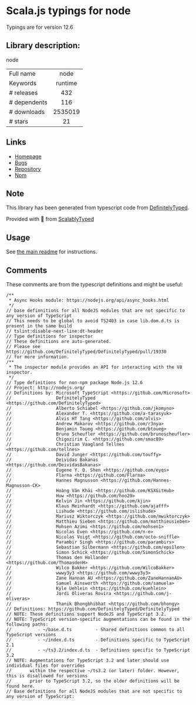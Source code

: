 
# Scala.js typings for node

Typings are for version 12.6

## Library description:
node

|                    |                 |
| ------------------ | :-------------: |
| Full name          | node |
| Keywords           | runtime |
| # releases         | 432 |
| # dependents       | 116 |
| # downloads        | 2535019 |
| # stars            | 21 |

## Links
- [Homepage](https://github.com/aredridel/node-bin-gen#readme)
- [Bugs](https://github.com/aredridel/node-bin-gen/issues)
- [Repository](https://github.com/aredridel/node-bin-gen)
- [Npm](https://www.npmjs.com/package/node)
    


## Note
This library has been generated from typescript code from [DefinitelyTyped](https://definitelytyped.org).

Provided with :purple_heart: from [ScalablyTyped](https://github.com/oyvindberg/ScalablyTyped)

## Usage
See [the main readme](../../readme.md) for instructions.

## Comments

These comments are from the typescript definitions and might be useful:
```
/**
 * Async Hooks module: https://nodejs.org/api/async_hooks.html
 */
// base definnitions for all NodeJS modules that are not specific to any version of TypeScript
// This needs to be global to avoid TS2403 in case lib.dom.d.ts is present in the same build
// tslint:disable-next-line:dt-header
// Type definitions for inspector
// These definitions are auto-generated.
// Please see https://github.com/DefinitelyTyped/DefinitelyTyped/pull/19330
// for more information.
/**
 * The inspector module provides an API for interacting with the V8 inspector.
 */
// Type definitions for non-npm package Node.js 12.6
// Project: http://nodejs.org/
// Definitions by: Microsoft TypeScript <https://github.com/Microsoft>
//                 DefinitelyTyped <https://github.com/DefinitelyTyped>
//                 Alberto Schiabel <https://github.com/jkomyno>
//                 Alexander T. <https://github.com/a-tarasyuk>
//                 Alvis HT Tang <https://github.com/alvis>
//                 Andrew Makarov <https://github.com/r3nya>
//                 Benjamin Toueg <https://github.com/btoueg>
//                 Bruno Scheufler <https://github.com/brunoscheufler>
//                 Chigozirim C. <https://github.com/smac89>
//                 Christian Vaagland Tellnes <https://github.com/tellnes>
//                 David Junger <https://github.com/touffy>
//                 Deividas Bakanas <https://github.com/DeividasBakanas>
//                 Eugene Y. Q. Shen <https://github.com/eyqs>
//                 Flarna <https://github.com/Flarna>
//                 Hannes Magnusson <https://github.com/Hannes-Magnusson-CK>
//                 Hoàng Văn Khải <https://github.com/KSXGitHub>
//                 Huw <https://github.com/hoo29>
//                 Kelvin Jin <https://github.com/kjin>
//                 Klaus Meinhardt <https://github.com/ajafff>
//                 Lishude <https://github.com/islishude>
//                 Mariusz Wiktorczyk <https://github.com/mwiktorczyk>
//                 Matthieu Sieben <https://github.com/matthieusieben>
//                 Mohsen Azimi <https://github.com/mohsen1>
//                 Nicolas Even <https://github.com/n-e>
//                 Nicolas Voigt <https://github.com/octo-sniffle>
//                 Parambir Singh <https://github.com/parambirs>
//                 Sebastian Silbermann <https://github.com/eps1lon>
//                 Simon Schick <https://github.com/SimonSchick>
//                 Thomas den Hollander <https://github.com/ThomasdenH>
//                 Wilco Bakker <https://github.com/WilcoBakker>
//                 wwwy3y3 <https://github.com/wwwy3y3>
//                 Zane Hannan AU <https://github.com/ZaneHannanAU>
//                 Samuel Ainsworth <https://github.com/samuela>
//                 Kyle Uehlein <https://github.com/kuehlein>
//                 Jordi Oliveras Rovira <https://github.com/j-oliveras>
//                 Thanik Bhongbhibhat <https://github.com/bhongy>
// Definitions: https://github.com/DefinitelyTyped/DefinitelyTyped
// NOTE: These definitions support NodeJS and TypeScript 3.2.
// NOTE: TypeScript version-specific augmentations can be found in the following paths:
//          - ~/base.d.ts         - Shared definitions common to all TypeScript versions
//          - ~/index.d.ts        - Definitions specific to TypeScript 2.1
//          - ~/ts3.2/index.d.ts  - Definitions specific to TypeScript 3.2
// NOTE: Augmentations for TypeScript 3.2 and later should use individual files for overrides
//       within the respective ~/ts3.2 (or later) folder. However, this is disallowed for versions
//       prior to TypeScript 3.2, so the older definitions will be found here.
// Base definitions for all NodeJS modules that are not specific to any version of TypeScript:

```

